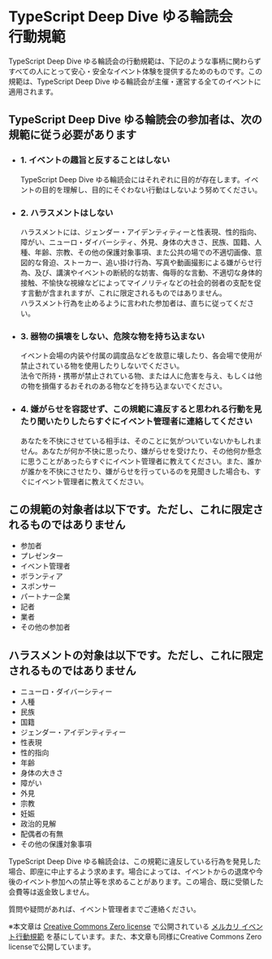 TypeScript Deep Dive ゆる輪読会  
行動規範
=============

TypeScript Deep Dive ゆる輪読会の行動規範は、下記のような事柄に関わらずすべての人にとって安心・安全なイベント体験を提供するためのものです。この規範は、TypeScript Deep Dive ゆる輪読会が主催・運営する全てのイベントに適用されます。

TypeScript Deep Dive ゆる輪読会の参加者は、次の規範に従う必要があります
----------------------------

*   ### 1\. イベントの趣旨と反することはしない
    
    TypeScript Deep Dive ゆる輪読会にはそれぞれに目的が存在します。イベントの目的を理解し、目的にそぐわない行動はしないよう努めてください。
    
*   ### 2\. ハラスメントはしない
    
    ハラスメントには、ジェンダー・アイデンティティーと性表現、性的指向、障がい、ニューロ・ダイバーシティ、外見、身体の大きさ、民族、国籍、人種、年齢、宗教、その他の保護対象事項、また公共の場での不適切画像、意図的な脅迫、ストーカー、追い掛け行為、写真や動画撮影による嫌がらせ行為、及び、講演やイベントの断続的な妨害、侮辱的な言動、不適切な身体的接触、不愉快な視線などによってマイノリティなどの社会的弱者の支配を促す言動が含まれますが、これに限定されるものではありません。  
    ハラスメント行為を止めるように言われた参加者は、直ちに従ってください。
    
*   ### 3\. 器物の損壊をしない、危険な物を持ち込まない
    
    イベント会場の内装や付属の調度品などを故意に壊したり、各会場で使用が禁止されている物を使用したりしないでください。  
    法令で所持・携帯が禁止されている物、または人に危害を与え、もしくは他の物を損傷するおそれのある物などを持ち込まないでください。
    
*   ### 4\. 嫌がらせを容認せず、この規範に違反すると思われる行動を見たり聞いたりしたらすぐにイベント管理者に連絡してください
    
    あなたを不快にさせている相手は、そのことに気がついていないかもしれません。あなたが何か不快に思ったり、嫌がらせを受けたり、その他何か懸念に思うことがあったらすぐにイベント管理者に教えてください。また、誰かが誰かを不快にさせたり、嫌がらせを行っているのを見聞きした場合も、すぐにイベント管理者に教えてください。
    

この規範の対象者は以下です。ただし、これに限定されるものではありません
-----------------------------------

*   参加者
*   プレゼンター
*   イベント管理者
*   ボランティア
*   スポンサー
*   パートナー企業
*   記者
*   業者
*   その他の参加者

ハラスメントの対象は以下です。ただし、これに限定されるものではありません
------------------------------------

*   ニューロ・ダイバーシティー
*   人種
*   民族
*   国籍
*   ジェンダー・アイデンティティー
*   性表現
*   性的指向
*   年齢
*   身体の大きさ
*   障がい
*   外見
*   宗教
*   妊娠
*   政治的見解
*   配偶者の有無
*   その他の保護対象事項

TypeScript Deep Dive ゆる輪読会は、この規範に違反している行為を発見した場合、即座に中止するよう求めます。場合によっては、イベントからの退席や今後のイベント参加への禁止等を求めることがあります。この場合、既に受領した会費等は返金致しません。  
  
質問や疑問があれば、イベント管理者までご連絡ください。  

※本文章は [Creative Commons Zero license](https://creativecommons.org/publicdomain/zero/1.0/deed.ja) で公開されている [メルカリ イベント行動規範](https://about.mercari.com/event-code-of-conduct/) を基にしています。また、本文章も同様にCreative Commons Zero licenseで公開しています。

